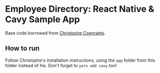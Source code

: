 # Employee Directory: React Native & Cavy Sample App

Base code borrowed from [Christophe Coenraets](https://github.com/ccoenraets/employee-directory-react-native).

## How to run

Follow Christophe's installation instructions, using the `app` folder from
this folder instead of his. Don't forget to `yarn add cavy` too!
